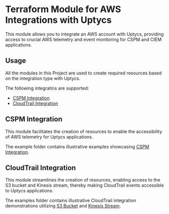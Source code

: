 # Terraform Module for AWS Integrations with Uptycs

This module allows you to integrate an AWS account with Uptycs, providing access to crucial AWS telemetry and event monitoring for CSPM and CIEM applications.

## Usage

All the modules in this Project are used to create required resources based on the integration type with Uptycs.

The following integratins are supported:

- [CSPM Integration](modules/cspm_integration)
- [CloudTrail Integration](modules/cloudtrail_integration)

## CSPM Integration

This module facilitates the creation of resources to enable the accessibility of AWS telemetry for Uptycs applications.

The example folder contains illustrative examples showcasing [CSPM Integration](examples/cspm_integration).

## CloudTrail Integration

This module streamlines the creation of resources, enabling access to the S3 bucket and Kinesis stream, thereby making CloudTrail events accessible to Uptycs applications.

The examples folder contains illustrative CloudTrail integration demonstrations utilizing [S3 Bucket](examples/cloudtrail_integration_s3) and [Kinesis Stream](examples/cloudtrail_integration_kinesis).
